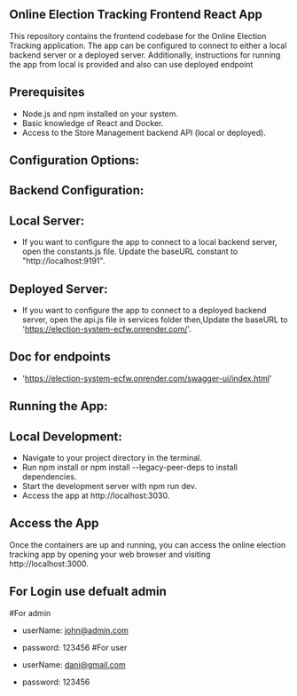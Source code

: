 ## Online Election Tracking Frontend React App

This repository contains the frontend codebase for the Online Election Tracking application. The app can be configured to connect to either a local backend server or a deployed server. Additionally, instructions for running the app from local is provided and also can use deployed endpoint


## Prerequisites

- Node.js and npm installed on your system.
- Basic knowledge of React and Docker.
- Access to the Store Management backend API (local or deployed).

## Configuration Options:
## Backend Configuration:
## Local Server:

- If you want to configure the app to connect to a local backend server, open the constants.js file.
  Update the baseURL constant to "http://localhost:9191".

## Deployed Server:

- If you want to configure the app to connect to a deployed backend server, open the api.js file in services folder then,Update the baseURL to 'https://election-system-ecfw.onrender.com/'.

## Doc for endpoints
- 'https://election-system-ecfw.onrender.com/swagger-ui/index.html'


## Running the App:
## Local Development:

- Navigate to your project directory in the terminal.
- Run npm install or npm install --legacy-peer-deps
 to install dependencies.
- Start the development server with npm run dev.
- Access the app at http://localhost:3030.


## Access the App
Once the containers are up and running, you can access the online election tracking app by opening your web browser and visiting http://localhost:3000.

## For Login use defualt admin 
#For admin
- userName: john@admin.com
- password: 123456
#For user

- userName: dani@gmail.com
- password: 123456